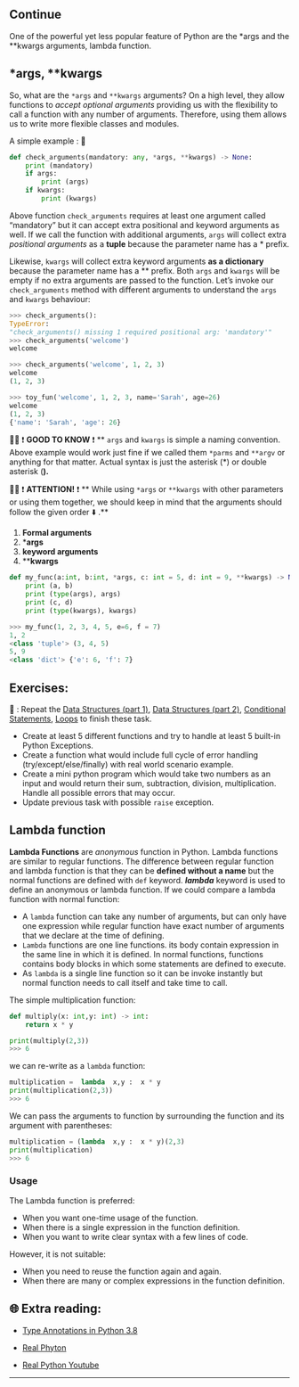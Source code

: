 ## Continue
One of the powerful yet less popular feature of Python are the *args and the **kwargs arguments, lambda function.

## *args, **kwargs
So, what are the `*args` and `**kwargs` arguments? On a high level, they allow functions to _accept optional arguments_ providing us with the flexibility to call a function with any number of arguments. Therefore, using them allows us to write more flexible classes and modules.

A simple example : 🔽 

```python
def check_arguments(mandatory: any, *args, **kwargs) -> None:
    print (mandatory)
    if args:
        print (args)
    if kwargs:
        print (kwargs)
```

Above function `check_arguments` requires at least one argument called “mandatory” but it can accept extra positional and keyword arguments as well.
If we call the function with additional arguments, `args` will collect extra _positional arguments_ as a **tuple** because the parameter name has a * prefix.

Likewise, `kwargs` will collect extra keyword arguments **as a dictionary** because the parameter name has a ** prefix. Both `args` and `kwargs` will be empty if no extra arguments are passed to the function.
Let’s invoke our `check_arguments` method with different arguments to understand the `args` and `kwargs` behaviour:

```python
>>> check_arguments():
TypeError:
"check_arguments() missing 1 required positional arg: 'mandatory'"
>>> check_arguments('welcome')
welcome

>>> check_arguments('welcome', 1, 2, 3)
welcome
(1, 2, 3)

>>> toy_fun('welcome', 1, 2, 3, name='Sarah', age=26)
welcome
(1, 2, 3)
{'name': 'Sarah', 'age': 26}
```
👨‍🏫  ❗ **GOOD TO KNOW** ❗ 
** `args` and `kwargs` is simple a naming convention. Above example would work just fine if we called them `*parms` and `**argv` or anything for that matter. Actual syntax is just the asterisk (*) or double asterisk (**).**

👨‍🏫  ❗ **ATTENTION!** ❗ 
** While using `*args` or `**kwargs` with other parameters or using them together, we should keep in mind that the arguments should follow the given order ⬇️ .**

1. **Formal arguments**
1. ***args**
1. **keyword arguments**
1. ****kwargs**

```python
def my_func(a:int, b:int, *args, c: int = 5, d: int = 9, **kwargs) -> None:
    print (a, b)
    print (type(args), args)
    print (c, d)
    print (type(kwargs), kwargs)

>>> my_func(1, 2, 3, 4, 5, e=6, f = 7)
1, 2
<class 'tuple'> (3, 4, 5)
5, 9
<class 'dict'> {'e': 6, 'f': 7}
```
## Exercises: 
🧠 : Repeat the [Data Structures (part 1)](https://github.com/CodeAcademy-Online/python-new-material/wiki/Lesson-3:-Data-Structures-(Part-1)), [Data Structures (part 2)](https://github.com/CodeAcademy-Online/python-new-material/wiki/Lesson-5:-Data-Structures-(Part-2)), [Conditional Statements](https://github.com/CodeAcademy-Online/python-new-material/wiki/Lesson-6:-Conditional-Statements), [Loops](https://github.com/CodeAcademy-Online/python-new-material/wiki/Lesson-8:-Loops) to finish these task.
* Create at least 5 different functions and try to handle at least 5 built-in Python Exceptions.
* Create a function what would include full cycle of error handling (try/except/else/finally) with real world scenario example.
* Create a mini python program which would take two numbers as an input and would return their sum, subtraction, division, multiplication. Handle all possible errors that may occur.  
* Update previous task with possible `raise` exception.

## Lambda function
**Lambda Functions** are _anonymous_ function in Python. Lambda functions are similar to regular functions. The difference between regular function and lambda function is that they can be **defined without a name** but the normal functions are defined with `def` keyword.
**_lambda_** keyword is used to define an anonymous or lambda function.
If we could compare a lambda function with normal function:

* A `lambda` function can take any number of arguments, but can only have one expression while regular function have exact number of arguments that we declare at the time of defining.
* `Lambda` functions are one line functions. its body contain expression in the same line in which it is defined. In normal functions, functions contains body blocks in which some statements are defined to execute.
* As `lambda` is a single line function so it can be invoke instantly but normal function needs to call itself and take time to call.

The simple multiplication function: 

```python
def multiply(x: int,y: int) -> int:
    return x * y

print(multiply(2,3))
>>> 6
```
we can re-write as a `lambda` function:

```python
multiplication =  lambda  x,y :  x * y
print(multiplication(2,3))
>>> 6
```
We can pass the arguments to function by surrounding the function and its argument with parentheses:

```python
multiplication = (lambda  x,y :  x * y)(2,3)
print(multiplication)
>>> 6
```

### Usage
The Lambda function is preferred:

* When you want one-time usage of the function.
* When there is a single expression in the function definition.
* When you want to write clear syntax with a few lines of code.

However, it is not suitable:

* When you need to reuse the function again and again.
* When there are many or complex expressions in the function definition.


## 🌐  Extra reading:

* [Type Annotations in Python 3.8](https://medium.com/analytics-vidhya/type-annotations-in-python-3-8-3b401384403d)

* [Real Phyton](https://realpython.com/defining-your-own-python-function/)

* [Real Python Youtube](https://www.youtube.com/watch?v=Q93bwyZoXk0)
***
